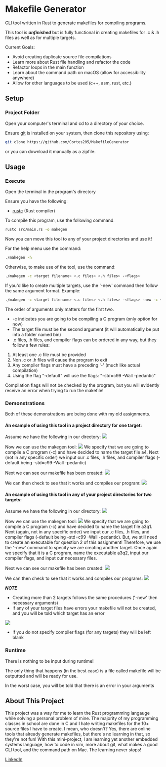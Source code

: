 # Makefile Generator
CLI tool written in Rust to generate makefiles for compiling programs.

This tool is ***unfinished*** but is fully functional in creating makefiles for .c & .h files as well as for multiple targets.

Current Goals:
* Avoid creating duplicate source file compilations
* Learn more about Rust file handling and refactor the code
* Refactor loops in the main function
* Learn about the command path on macOS (allow for accessibility anywhere)
* Allow for other languages to be used (c++, asm, rust, etc.)

## Setup
### Project Folder
Open your computer's terminal and cd to a directory of your choice.

Ensure [git](https://git-scm.com/) is installed on your system, then clone this repository using:

```sh
git clone https://github.com/Cortes205/MakefileGenerator
```

or you can download it manually as a zipfile.

## Usage
### Execute
Open the terminal in the program's directory

Ensure you have the following:
* [rustc](https://www.rust-lang.org/tools/install) (Rust compiler)

To compile this program, use the following command:

```sh
rustc src/main.rs -o makegen 
```

Now you can move this tool to any of your project directories and use it!

For the help menu use the command:
```sh
./makegen -h
```

Otherwise, to make use of the tool, use the command:
```sh
./makegen -c <target filename> <.c files> <.h files> -<flags>
```

If you'd like to create multiple targets, use the '-new' command then follow the same argument format. Example:
```sh
./makegen -c <target filename> <.c files> <.h files> -<flags> -new -c <second target> <.c files> <.h files> -<flags>
```

The order of arguments only matters for the first two.

* -c indicates you are going to be compiling a C program (only option for now)
* The target file must be the second argument (it will automatically be put into a folder named bin)
* .c files, .h files, and compiler flags can be ordered in any way, but they follow a few rules:

1. At least one .c file must be provided
2. Non .c or .h files will cause the program to exit
3. Any compiler flags must have a preceding '-' (much like actual compilation)
4. Using the flag "-default" will use the flags: "-std=c99 -Wall -pedantic"

Compilation flags will not be checked by the program, but you will evidently receive an error when trying to run the makefile!

### Demonstrations
Both of these demonstrations are being done with my old assignments.
#### An example of using this tool in a project directory for one target:
Assume we have the following in our directory:
<img src="./assets/ex1p1.png">

Now we can use the makegen tool:
<img src="./assets/ex1p2.png">
We specify that we are going to compile a C program (-c) and have decided to name 
the target file a4. Next (not in any specific order) we input our .c files, .h files, and compiler flags (-default
being -std=c99 -Wall -pedantic)

Next we can see our makefile has been created:
<img src="./assets/ex1p3.png">

We can then check to see that it works and compiles our program:
<img src="./assets/ex1p4.png">

#### An example of using this tool in any of your project directories for two targets:
Assume we have the following in our directory:
<img src="./assets/ex2p1.png">

Now we can use the makegen tool:
<img src="./assets/ex2p2.png">
We specify that we are going to compile a C program (-c) and have decided to name 
the target file a3q1. Next (again, not in any specific order) we input our .c files, .h files, and compiler flags (-default
being -std=c99 -Wall -pedantic). But, we still need to create an executable for question 2 of this assignment! Therefore,
we use the '-new' command to specify we are creating another target. Once again we specify that it is a 
C program, name the executable a3q2, input our compiler flags, and input our necessary files.

Next we can see our makefile has been created:
<img src="./assets/ex2p3.png">

We can then check to see that it works and compiles our programs:
<img src="./assets/ex2p4.png">

***NOTE***
* Creating more than 2 targets follows the same procedures ('-new' then necessary arguments)
* If any of your target files have errors your makefile will not be created, and you will be told
which target has an error
<img src="./assets/error.png">

* If you do not specify compiler flags (for any targets) they will be left blank

### Runtime
There is nothing to be input during runtime! 

The only thing that happens (in the best case) is a file called makefile will be outputted and will be ready for use.

In the worst case, you will be told that there is an error in your arguments

## About This Project
This project was a way for me to learn the Rust programming langauge while solving a personal problem of mine. The majority of my programming classes in school are done in C and I hate writing makefiles for the 10+ source files I have to create. I mean, who doesn't? Yes, there are online tools that already generate makefiles, but there's no learning in that, so they're not fun! With this mini-project, I am learning yet another embedded systems language, how to code in vim, more about git, what makes a good CLI tool, and the command path on Mac. The learning never stops!

[LinkedIn](https://www.linkedin.com/in/cortes205/)
